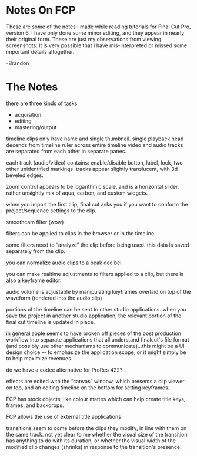 # Notes On FCP

These are some of the notes I made while reading tutorials for Final Cut
Pro, version 6. I have only done some minor editing, and they appear in
nearly their original form. These are just my observations from viewing
screenshots: It is very possible that I have mis-interpreted or missed
some important details altogether.

-Brandon

# The Notes

there are three kinds of tasks

-   acquisition
-   editing
-   mastering/output

timeline clips only have name and single thumbnail. single playback head
decends from timeline ruler across entire timeline video and audio
tracks are separated from each other in separate panes.

each track (audio/video) contains: enable/disable button, label, lock,
two other unidentified markings. tracks appear slightly translucent,
with 3d beveled edges.

zoom control appears to be logarithmic scale, and is a horizontal
slider. rather unsightly mix of aqua, carbon, and custom widgets.

when you import the first clip, final cut asks you if you want to
conform the project/sequence settings to the clip.

smoothcam filter (wow)

filters can be applied to clips in the browser or in the timeline

some filters need to “analyze” the clip before being used. this data is
saved separately from the clip.

you can normalize audio clips to a peak decibel

you can make realtime adjustments to filters applied to a clip, but
there is also a keyframe editor.

audio volume is adjustable by manipulating keyframes overlaid on top of
the waveform (rendered into the audio clip)

portions of the timeline can be sent to other studio applications. when
you save the project in another studio application, the relevant portion
of the final cut timeline is updated in place.

in general apple seems to have broken off pieces of the post production
workflow into separate applications that all understand finalcut's file
format (and possibly use other mechanisms to communicate)...this might
be a UI design choice -- to emphasize the application scope, or it might
simply be to help maximize revenues.

do we have a codec alternative for ProRes 422?

effects are edited with the “canvas” window, which presents a clip
viewer on top, and an editing timeline on the bottom for setting
keyframes.

FCP has stock objects, like colour mattes which can help create title
keys, frames, and backdrops.

FCP allows the use of external title applications

transitions seem to come before the clips they modify, in line with them
on the same track. not yet clear to me whether the visual size of the
transition has anything to do with its duration, or whether the visual
width of the modified clip changes (shrinks) in response to the
transition's presence.
